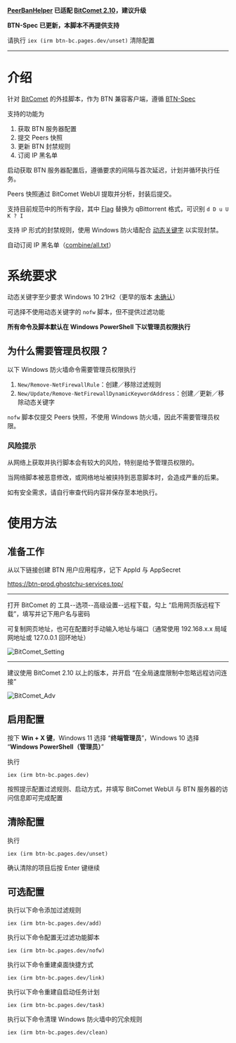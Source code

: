 **[PeerBanHelper](https://github.com/PBH-BTN/PeerBanHelper) 已适配 [BitComet 2.10](https://download.bitcomet.com/archive/BitComet_2.10_setup.exe)，建议升级**

**BTN-Spec 已更新，本脚本不再提供支持**

请执行 `iex (irm btn-bc.pages.dev/unset)` 清除配置

---

# 介绍

针对 [BitComet](https://www.bitcomet.com/en/archive) 的外挂脚本，作为 BTN 兼容客户端，遵循 [BTN-Spec](https://github.com/PBH-BTN/BTN-Spec)

支持的功能为

1. 获取 BTN 服务器配置
2. 提交 Peers 快照
3. 更新 BTN 封禁规则
4. 订阅 IP 黑名单

启动获取 BTN 服务器配置后，遵循要求的间隔与首次延迟，计划并循环执行任务。

Peers 快照通过 BitComet WebUI 提取并分析，封装后提交。

支持目前规范中的所有字段，其中 [Flag](https://github.com/PBH-BTN/quick-references/blob/main/utp_flags.md) 替换为 qBittorrent 格式，可识别 `d D u U K ? I`

支持 IP 形式的封禁规则，使用 Windows 防火墙配合 [动态关键字](https://learn.microsoft.com/windows/security/operating-system-security/network-security/windows-firewall/dynamic-keywords) 以实现封禁。

自动订阅 IP 黑名单（[combine/all.txt](https://github.com/PBH-BTN/BTN-Collected-Rules/blob/main/combine/all.txt)）

# 系统要求

动态关键字至少要求 Windows 10 21H2（更早的版本 [未确认](https://github.com/MicrosoftDocs/windows-powershell-docs/blob/main/docset/winserver2022-ps/netsecurity/New-NetFirewallDynamicKeywordAddress.md)）

可选择不使用动态关键字的 `nofw` 脚本，但不提供过滤功能

**所有命令及脚本默认在 Windows PowerShell 下以管理员权限执行**

## 为什么需要管理员权限？

以下 Windows 防火墙命令需要管理员权限执行

1. `New/Remove-NetFirewallRule`：创建／移除过滤规则
2. `New/Update/Remove-NetFirewallDynamicKeywordAddress`：创建／更新／移除动态关键字

`nofw` 脚本仅提交 Peers 快照，不使用 Windows 防火墙，因此不需要管理员权限。

### 风险提示

从网络上获取并执行脚本会有较大的风险，特别是给予管理员权限的。

当网络脚本被恶意修改，或网络地址被挟持到恶意脚本时，会造成严重的后果。

如有安全需求，请自行审查代码内容并保存至本地执行。

# 使用方法

## 准备工作

从以下链接创建 BTN 用户应用程序，记下 AppId 与 AppSecret

https://btn-prod.ghostchu-services.top/

---

打开 BitComet 的 工具--选项--高级设置--远程下载，勾上 “启用网页版远程下载”，填写并记下用户名与密码

可复制网页地址，也可在配置时手动输入地址与端口（通常使用 192.168.x.x 局域网地址或 127.0.0.1 回环地址）

![BitComet_Setting](https://github.com/user-attachments/assets/7a71e244-eeca-4ee4-a6a1-6465f0d40e10)

---

建议使用 BitComet 2.10 以上的版本，并开启 “在全局速度限制中忽略远程访问连接”

![BitComet_Adv](https://github.com/user-attachments/assets/3e593bec-41aa-4b93-9d94-dee43344a04c)


## 启用配置

按下 **Win + X 键**，Windows 11 选择 “**终端管理员**”，Windows 10 选择 “**Windows PowerShell（管理员）**”

执行

`iex (irm btn-bc.pages.dev)`

按照提示配置过滤规则、启动方式，并填写 BitComet WebUI 与 BTN 服务器的访问信息即可完成配置

## 清除配置

执行

`iex (irm btn-bc.pages.dev/unset)`

确认清除的项目后按 Enter 键继续

## 可选配置

执行以下命令添加过滤规则

`iex (irm btn-bc.pages.dev/add)`

执行以下命令配置无过滤功能脚本

`iex (irm btn-bc.pages.dev/nofw)`

执行以下命令重建桌面快捷方式

`iex (irm btn-bc.pages.dev/link)`

执行以下命令重建自启动任务计划

`iex (irm btn-bc.pages.dev/task)`

执行以下命令清理 Windows 防火墙中的冗余规则

`iex (irm btn-bc.pages.dev/clean)`
